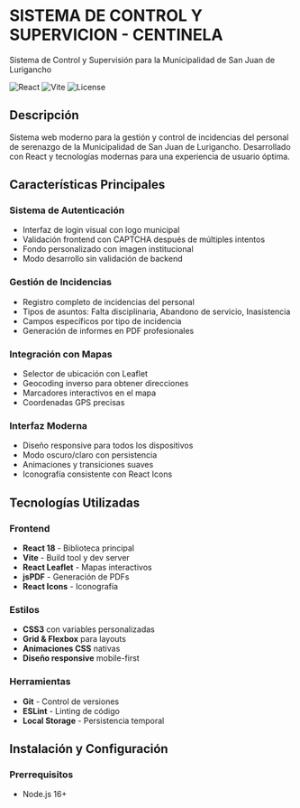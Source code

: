 #  SISTEMA DE CONTROL Y SUPERVICION - CENTINELA

Sistema de Control y Supervisión para la Municipalidad de San Juan de Lurigancho

![React](https://img.shields.io/badge/React-18.2.0-blue)
![Vite](https://img.shields.io/badge/Vite-4.4.5-purple)
![License](https://img.shields.io/badge/License-MIT-green)

## Descripción

Sistema web moderno para la gestión y control de incidencias del personal de serenazgo de la Municipalidad de San Juan de Lurigancho. Desarrollado con React y tecnologías modernas para una experiencia de usuario óptima.

## Características Principales

### **Sistema de Autenticación**
- Interfaz de login visual con logo municipal
- Validación frontend con CAPTCHA después de múltiples intentos
- Fondo personalizado con imagen institucional
- Modo desarrollo sin validación de backend

### **Gestión de Incidencias**
- Registro completo de incidencias del personal
- Tipos de asuntos: Falta disciplinaria, Abandono de servicio, Inasistencia
- Campos específicos por tipo de incidencia
- Generación de informes en PDF profesionales

### **Integración con Mapas**
- Selector de ubicación con Leaflet
- Geocoding inverso para obtener direcciones
- Marcadores interactivos en el mapa
- Coordenadas GPS precisas

### **Interfaz Moderna**
- Diseño responsive para todos los dispositivos
- Modo oscuro/claro con persistencia
- Animaciones y transiciones suaves
- Iconografía consistente con React Icons

## Tecnologías Utilizadas

### **Frontend**
- **React 18** - Biblioteca principal
- **Vite** - Build tool y dev server
- **React Leaflet** - Mapas interactivos
- **jsPDF** - Generación de PDFs
- **React Icons** - Iconografía

### **Estilos**
- **CSS3** con variables personalizadas
- **Grid & Flexbox** para layouts
- **Animaciones CSS** nativas
- **Diseño responsive** mobile-first

### **Herramientas**
- **Git** - Control de versiones
- **ESLint** - Linting de código
- **Local Storage** - Persistencia temporal

## Instalación y Configuración

### **Prerrequisitos**
- Node.js 16+ 
